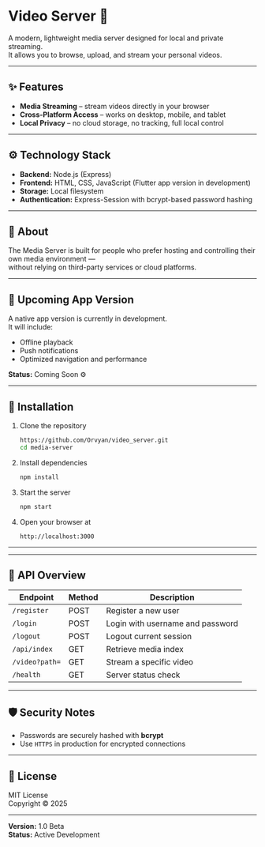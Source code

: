 # Video Server 💠

A modern, lightweight media server designed for local and private streaming.  
It allows you to browse, upload, and stream your personal videos.

---

## ✨ Features

- **Media Streaming** – stream videos directly in your browser  
- **Cross-Platform Access** – works on desktop, mobile, and tablet  
- **Local Privacy** – no cloud storage, no tracking, full local control  

---

## ⚙️ Technology Stack
- **Backend:** Node.js (Express)  
- **Frontend:** HTML, CSS, JavaScript (Flutter app version in development)  
- **Storage:** Local filesystem  
- **Authentication:** Express-Session with bcrypt-based password hashing  

---

## 🧠 About
The Media Server is built for people who prefer hosting and controlling their own media environment —  
without relying on third-party services or cloud platforms.

---

## 🚀 Upcoming App Version
A native app version is currently in development.  
It will include:
- Offline playback  
- Push notifications  
- Optimized navigation and performance  

**Status:** Coming Soon ⚙️

---

## 🔧 Installation
1. Clone the repository  
   ```bash
   https://github.com/Orvyan/video_server.git
   cd media-server
   ```
2. Install dependencies  
   ```bash
   npm install
   ```
  
3. Start the server  
   ```bash
   npm start
   ```
4. Open your browser at  
   ```
   http://localhost:3000
   ```

---


---

## 🧱 API Overview
| Endpoint | Method | Description |
|-----------|--------|-------------|
| `/register` | POST | Register a new user |
| `/login` | POST | Login with username and password |
| `/logout` | POST | Logout current session |
| `/api/index` | GET | Retrieve media index |
| `/video?path=` | GET | Stream a specific video |
| `/health` | GET | Server status check |

---

## 🛡️ Security Notes
- Passwords are securely hashed with **bcrypt**  
- Use `HTTPS` in production for encrypted connections  

---

## 📜 License
MIT License  
Copyright © 2025

---

**Version:** 1.0 Beta  
**Status:** Active Development
